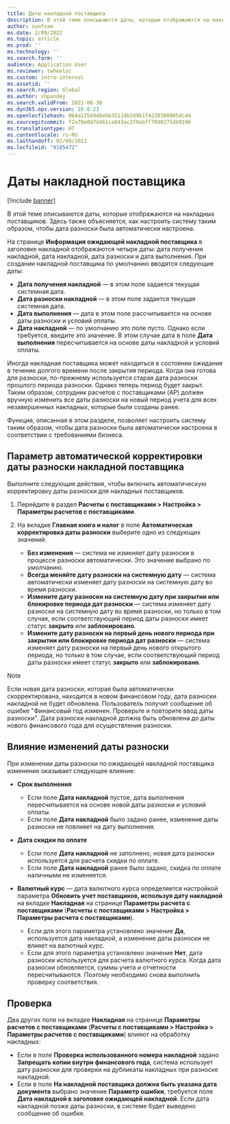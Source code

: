 ```yaml
---
title: Даты накладной поставщика
description: В этой теме описываются даты, которые отображаются на накладных поставщиков. Здесь также объясняется, как настроить систему таким образом, чтобы дата разноски была автоматически настроена.
author: sunfzam
ms.date: 2/09/2022
ms.topic: article
ms.prod: ''
ms.technology: ''
ms.search.form: ''
audience: Application User
ms.reviewer: twheeloc
ms.custom: intro-internal
ms.assetid: ''
ms.search.region: Global
ms.author: shpandey
ms.search.validFrom: 2021-08-30
ms.dyn365.ops.version: 10.0.23
ms.openlocfilehash: 064a125d448ebb3511db2d9b1f4228380805dc44
ms.sourcegitcommit: f2a78e0d7d461ca843ac2f9abff7690275db9196
ms.translationtype: HT
ms.contentlocale: ru-RU
ms.lasthandoff: 02/09/2022
ms.locfileid: "8105472"
---
```

# <a name="vendor-invoice-dates"></a>Даты накладной поставщика

[!include [banner](../includes/banner.md)]

В этой теме описываются даты, которые отображаются на накладных поставщиков. Здесь также объясняется, как настроить систему таким образом, чтобы дата разноски была автоматически настроена.

На странице **Информация ожидающей накладной поставщика** в заголовке накладной отображаются четыре даты: дата получения накладной, дата накладной, дата разноски и дата выполнения. При создании накладной поставщика по умолчанию вводятся следующие даты:

- **Дата получения накладной** — в этом поле задается текущая системная дата.
- **Дата разноски накладной** — в этом поле задается текущая системная дата. 
- **Дата выполнения** — дата в этом поле рассчитывается на основе даты разноски и условий оплаты.
- **Дата накладной** — по умолчанию это поле пусто. Однако если требуется, введите это значение. В этом случае дата в поле **Дата выполнения** пересчитывается на основе даты накладной и условий оплаты.

Иногда накладная поставщика может находиться в состоянии ожидания в течение долгого времени после закрытия периода. Когда она готова для разноски, по-прежнему используется старая дата разноски прошлого периода разноски. Однако теперь период будет закрыт. Таким образом, сотрудник расчетов с поставщиками (AP) должен вручную изменить все даты разноски на новый период учета для всех незавершенных накладных, которые были созданы ранее.

Функция, описанная в этом разделе, позволяет настроить систему таким образом, чтобы дата разноски была автоматически настроена в соответствии с требованиями бизнеса.

## <a name="parameter-for-automatically-adjusting-the-vendor-invoice-posting-date"></a>Параметр автоматической корректировки даты разноски накладной поставщика

Выполните следующие действия, чтобы включить автоматическую корректировку даты разноски для накладных поставщиков.

1.  Перейдите в раздел **Расчеты с поставщиками \> Настройка \> Параметры расчетов с поставщиками**.
2.  На вкладке **Главная книга и налог** в поле **Автоматическая корректировка даты разноски** выберите одно из следующих значений:

    - **Без изменения** — система не изменяет дату разноски в процессе разноски автоматически. Это значение выбрано по умолчанию.
    - **Всегда меняйте дату разноски на системную дату** — система автоматически изменяет дату разноски на системную дату во время разноски.
    - **Измените дату разноски на системную дату при закрытии или блокировке периода дат разноски** — система изменяет дату разноски на системную дату во время разноски, но только в том случае, если соответствующий период даты разноски имеет статус **закрыто** или **заблокировано**.
    - **Измените дату разноски на первый день нового периода при закрытии или блокировке периода дат разноски** — система изменяет дату разноски на первый день нового открытого периода, но только в том случае, если соответствующий период даты разноски имеет статус **закрыто** или **заблокировано**.

> [!NOTE]
> Если новая дата разноски, которая была автоматически скорректирована, находится в новом финансовом году, дата разноски накладной не будет обновлена. Пользователь получит сообщение об ошибке "Финансовый год изменен. Проверьте и повторите ввод даты разноски". Дата разноски накладной должна быть обновлена до даты нового финансового года для осуществления разноски.

## <a name="impact-of-posting-date-changes"></a>Влияние изменений даты разноски

При изменении даты разноски по ожидающей накладной поставщика изменение оказывает следующее влияние:

- **Срок выполнения**

    - Если поле **Дата накладной** пустое, дата выполнения пересчитывается на основе новой даты разноски и условий оплаты.
    - Если поле **Дата накладной** было задано ранее, изменение даты разноски не повлияет на дату выполнения.

- **Дата скидки по оплате**

    - Если поле **Дата накладной** не заполнено, новая дата разноски используется для расчета скидки по оплате.
    - Если поле **Дата накладной** ранее было задано, скидка по оплате наличными не изменяется.

- **Валютный курс** — дата валютного курса определяется настройкой параметра **Обновить учет поставщиков, используя дату накладной** на вкладке **Накладная** на странице **Параметры расчета с поставщиками** (**Расчеты с поставщиками \> Настройка \> Параметры расчета с поставщиками**).

    - Если для этого параметра установлено значение **Да**, используется дата накладной, а изменение даты разноски не влияет на валютный курс.
    - Если для этого параметра установлено значение **Нет**, дата разноски используется для расчета валютного курса. Когда дата разноски обновляется, суммы учета и отчетности пересчитываются. Поэтому необходимо снова выполнить проверку соответствия.

## <a name="validation"></a>Проверка

Два других поля на вкладке **Накладная** на странице **Параметры расчетов с поставщиками** (**Расчеты с поставщиками \> Настройка \> Параметры расчетов с поставщиками**) влияют на обработку накладных:

- Если в поле **Проверка использованного номера накладной** задано **Запрещать копии внутри финансового года**, система использует дату разноски для проверки на дубликаты накладных при разноске накладной.
- Если в поле **На накладной поставщика должна быть указана дата документа** выбрано значение **Параметр ошибки**, требуется поле **Дата накладной в заголовке ожидающей накладной**. Если дата накладной позже даты разноски, в системе будет выведено сообщение об ошибке.
